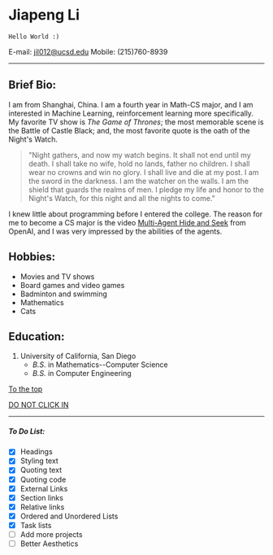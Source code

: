 # Jiapeng Li
`Hello World :)`

E-mail: <jil012@ucsd.edu>
Mobile: (215)760-8939

------------------------------------------------------------
## Brief Bio:
I am from Shanghai, China. I am a fourth year in Math-CS major, and I am interested in Machine Learning, reinforcement learning more specifically. My favorite TV show is _The Game of Thrones_; the most memorable scene is the Battle of Castle Black; and, the most favorite quote is the oath of the Night's Watch.
> "Night gathers, and now my watch begins. It shall not end until my death. I shall take no wife, hold no lands, father no children. I shall wear no crowns and win no glory. I shall live and die at my post. I am the sword in the darkness. I am the watcher on the walls. I am the shield that guards the realms of men. I pledge my life and honor to the Night's Watch, for this night and all the nights to come."

I knew little about programming before I entered the college. The reason for me to become a CS major is the video [Multi-Agent Hide and Seek](https://www.youtube.com/watch?v=kopoLzvh5jY) from OpenAI, and I was very impressed by the abilities of the agents.


## Hobbies:
- Movies and TV shows
- Board games and video games
- Badminton and swimming
- Mathematics
- Cats

## Education:
1. University of California, San Diego
   - *B.S*. in Mathematics--Computer Science
   - *B.S.* in Computer Engineering

[To the top](#jiapeng-li)

[DO NOT CLICK IN](./wasted_time.md)

****
##### To Do List:
- [x] Headings
- [x] Styling text
- [x] Quoting text
- [x] Quoting code
- [x] External Links
- [x] Section links
- [x] Relative links 
- [x] Ordered and Unordered Lists
- [x] Task lists
- [ ] Add more projects
- [ ] Better Aesthetics
